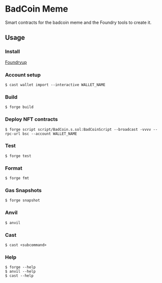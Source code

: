 # BadCoin Meme

Smart contracts for the badcoin meme and the Foundry tools to create it.

## Usage

### Install

[Foundryup](https://book.getfoundry.sh/getting-started/installation)

### Account setup

```shell
$ cast wallet import --interactive WALLET_NAME
```

### Build

```shell
$ forge build
```

### Deploy NFT contracts

```shell
$ forge script script/BadCoin.s.sol:BadCoinScript --broadcast -vvvv --rpc-url bsc --account WALLET_NAME
```

### Test

```shell
$ forge test
```

### Format

```shell
$ forge fmt
```

### Gas Snapshots

```shell
$ forge snapshot
```

### Anvil

```shell
$ anvil
```

### Cast

```shell
$ cast <subcommand>
```

### Help

```shell
$ forge --help
$ anvil --help
$ cast --help
```
